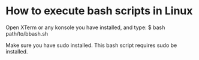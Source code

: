# How to execute bash scripts in Linux

Open XTerm or any konsole you have installed, and type:
$ bash path/to/bbash.sh

Make sure you have sudo installed. This bash script requires sudo be installed.
